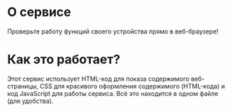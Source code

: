 # О сервисе
Проверьте работу функций своего устройства прямо в веб-браузере!

# Как это работает?
Этот сервис использует HTML-код для показа содержимого веб-страницы, CSS для красивого оформления содержимого (HTML-кода) и код JavaScript для работы сервиса. Всё это находится в одном файле (для удобства).

